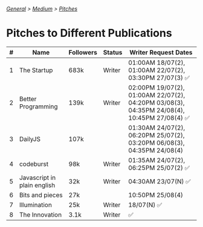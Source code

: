 _[General](../README.md) > [Medium](./main.md) > [Pitches](./Pitches.md)_

# Pitches to Different Publications

| #   | Name                        | Followers | Status | Writer Request Dates                                                                        |
| --- | --------------------------- | --------- | ------ | ------------------------------------------------------------------------------------------- |
| 1   | The Startup                 | 683k      | Writer | 01:00AM 18/07(2), 01:00AM 22/07(2), 03:30PM 27/07(3) ✅                                     |
| 2   | Better Programming          | 139k      | Writer | 02:00PM 19/07(2), 01:00AM 22/07(2), 04:20PM 03/08(3), 04:35PM 24/08(4), 10:45PM 27/08(4) ✅ |
| 3   | DailyJS                     | 107k      |        | 01:30AM 24/07(2), 06:20PM 25/07(2), 03:20PM 06/08(3), 04:35PM 24/08(4)                      |
| 4   | codeburst                   | 98k       | Writer | 01:35AM 24/07(2), 06:25PM 25/07(2) ✅                                                       |
| 5   | Javascript in plain english | 32k       | Writer | 04:30AM 23/07(N) ✅                                                                         |
| 6   | Bits and pieces             | 27k       |        | 10:50PM 25/08(4)                                                                            |
| 7   | Illumination                | 25k       | Writer | 18/07(N) ✅                                                                                 |
| 8   | The Innovation              | 3.1k      | Writer | ✅                                                                                          |
